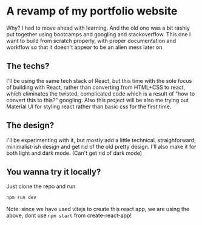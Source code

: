 # A revamp of my portfolio website

Why? I had to move ahead with learning. And the old one was a bit rashly put together using bootcamps and googling and stackoverflow. This one I want to build from scratch properly, with proper documentation and workflow so that it doesn't appear to be an alien mess later on.

## The techs?

I'll be using the same tech stack of React, but this time with the sole focus of building with React, rather than converting from HTML+CSS to react, which eliminates the twisted, complicated code which is a result of "how to convert this to this?" googling.
Also this project will be also me trying out Material UI for styling react rather than basic css for the first time.

## The design?

I'll be experimenting with it, but mostly add a little technical, straighforward, minimalist-ish design and get rid of the old pretty design. I'll also make it for both light and dark mode. (Can't get rid of dark mode)

## You wanna try it locally?

Just clone the repo and run

```bash
npm run dev
```

Note: since we have used vitejs to create this react app, we are using the above, dont use ```npm start``` from create-react-app!
